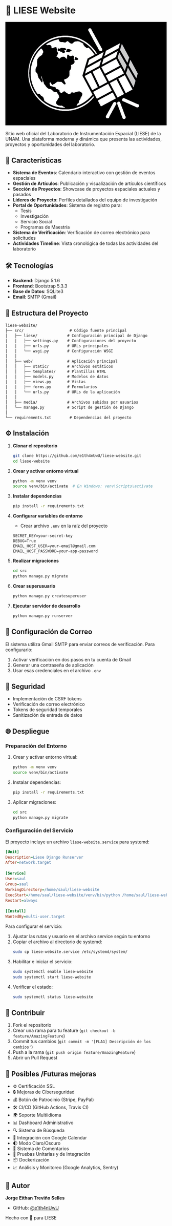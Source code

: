 # 🚀 LIESE Website

![LIESE Logo](src/web/static/web/images/LogoUnamSat2.png)

Sitio web oficial del Laboratorio de Instrumentación Espacial (LIESE) de la UNAM. Una plataforma moderna y dinámica que presenta las actividades, proyectos y oportunidades del laboratorio.

## 🌟 Características

- **Sistema de Eventos**: Calendario interactivo con gestión de eventos espaciales
- **Gestión de Artículos**: Publicación y visualización de artículos científicos
- **Sección de Proyectos**: Showcase de proyectos espaciales actuales y pasados
- **Líderes de Proyecto**: Perfiles detallados del equipo de investigación
- **Portal de Oportunidades**: Sistema de registro para:
  - Tesis
  - Investigación
  - Servicio Social
  - Programas de Maestría
- **Sistema de Verificación**: Verificación de correo electrónico para solicitudes
- **Actividades Timeline**: Vista cronológica de todas las actividades del laboratorio

## 🛠️ Tecnologías

- **Backend**: Django 5.1.6
- **Frontend**: Bootstrap 5.3.3
- **Base de Datos**: SQLite3
- **Email**: SMTP (Gmail)

## 📁 Estructura del Proyecto

```
liese-website/
├── src/                    # Código fuente principal
│   ├── liese/             # Configuración principal de Django
│   │   ├── settings.py    # Configuraciones del proyecto
│   │   ├── urls.py        # URLs principales
│   │   └── wsgi.py        # Configuración WSGI
│   │
│   ├── web/               # Aplicación principal
│   │   ├── static/        # Archivos estáticos
│   │   ├── templates/     # Plantillas HTML
│   │   ├── models.py      # Modelos de datos
│   │   ├── views.py       # Vistas
│   │   ├── forms.py       # Formularios
│   │   └── urls.py        # URLs de la aplicación
│   │
│   ├── media/             # Archivos subidos por usuarios
│   └── manage.py          # Script de gestión de Django
│
└── requirements.txt        # Dependencias del proyecto
```

## ⚙️ Instalación

1. **Clonar el repositorio**
   ```bash
   git clone https://github.com/e1th4nUwU/liese-website.git
   cd liese-website
   ```

2. **Crear y activar entorno virtual**
   ```bash
   python -m venv venv
   source venv/bin/activate  # En Windows: venv\Scripts\activate
   ```

3. **Instalar dependencias**
   ```bash
   pip install -r requirements.txt
   ```

4. **Configurar variables de entorno**
   - Crear archivo `.env` en la raíz del proyecto
   ```env
   SECRET_KEY=your-secret-key
   DEBUG=True
   EMAIL_HOST_USER=your-email@gmail.com
   EMAIL_HOST_PASSWORD=your-app-password
   ```

5. **Realizar migraciones**
   ```bash
   cd src
   python manage.py migrate
   ```

6. **Crear superusuario**
   ```bash
   python manage.py createsuperuser
   ```

7. **Ejecutar servidor de desarrollo**
   ```bash
   python manage.py runserver
   ```

## 📧 Configuración de Correo

El sistema utiliza Gmail SMTP para enviar correos de verificación. Para configurarlo:

1. Activar verificación en dos pasos en tu cuenta de Gmail
2. Generar una contraseña de aplicación
3. Usar esas credenciales en el archivo `.env`

## 🔐 Seguridad

- Implementación de CSRF tokens
- Verificación de correo electrónico
- Tokens de seguridad temporales
- Sanitización de entrada de datos

## 🌐 Despliegue

### Preparación del Entorno

1. Crear y activar entorno virtual:
   ```bash
   python -m venv venv
   source venv/bin/activate
   ```

2. Instalar dependencias:
   ```bash
   pip install -r requirements.txt
   ```

3. Aplicar migraciones:
   ```bash
   cd src
   python manage.py migrate
   ```

### Configuración del Servicio

El proyecto incluye un archivo `liese-website.service` para systemd:

```ini
[Unit]
Description=Liese Django Runserver
After=network.target

[Service]
User=saul
Group=saul
WorkingDirectory=/home/saul/liese-website
ExecStart=/home/saul/liese-website/venv/bin/python /home/saul/liese-website/src/manage.py runserver 0.0.0.0:8000
Restart=always

[Install]
WantedBy=multi-user.target
```

Para configurar el servicio:

1. Ajustar las rutas y usuario en el archivo service según tu entorno
2. Copiar el archivo al directorio de systemd:
   ```bash
   sudo cp liese-website.service /etc/systemd/system/
   ```
3. Habilitar e iniciar el servicio:
   ```bash
   sudo systemctl enable liese-website
   sudo systemctl start liese-website
   ```
4. Verificar el estado:
   ```bash
   sudo systemctl status liese-website
   ```

## 🤝 Contribuir

1. Fork el repositorio
2. Crear una rama para tu feature (`git checkout -b feature/AmazingFeature`)
3. Commit tus cambios (`git commit -m '[FLAG] Descripción de los cambios'`)
4. Push a la rama (`git push origin feature/AmazingFeature`)
5. Abrir un Pull Request

## 📝 Posibles /Futuras mejoras
- ⚙️ Certificación SSL
- 🔒 Mejoras de Ciberseguridad
- 💰 Botón de Patrocinio (Stripe, PayPal)
- 🛠️ CI/CD (GitHub Actions, Travis CI)
- 🌍 Soporte Multiidioma
- 📊 Dashboard Administrativo
- 🔍 Sistema de Búsqueda
- 📅 Integración con Google Calendar
- 🌓 Modo Claro/Oscuro
- 💭 Sistema de Comentarios
- 🧪 Pruebas Unitarias y de Integración
- 📦 Dockerización
- 📈 Análisis y Monitoreo (Google Analytics, Sentry)

## 👤 Autor

**Jorge Eithan Treviño Selles**

- GitHub: [@e1th4nUwU](https://github.com/e1th4nUwU)

Hecho con 💙 para LIESE